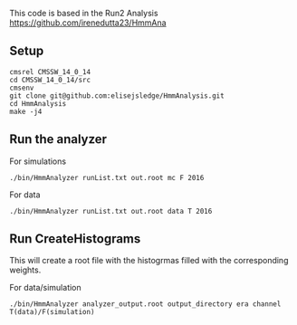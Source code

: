 This code is based in the Run2 Analysis https://github.com/irenedutta23/HmmAna

## Setup

```
cmsrel CMSSW_14_0_14
cd CMSSW_14_0_14/src
cmsenv
git clone git@github.com:elisejsledge/HmmAnalysis.git
cd HmmAnalysis
make -j4
```

## Run the analyzer 
For simulations
```
./bin/HmmAnalyzer runList.txt out.root mc F 2016
```

For data
```
./bin/HmmAnalyzer runList.txt out.root data T 2016
```

## Run CreateHistograms 

This will create a root file with the histogrmas filled with the corresponding weights.

For data/simulation
```
./bin/HmmAnalyzer analyzer_output.root output_directory era channel T(data)/F(simulation)
```
